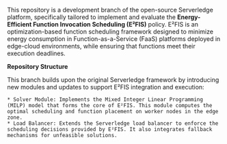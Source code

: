 This repository is a development branch of the open-source Serverledge platform, specifically tailored to implement and evaluate the **Energy-Efficient Function Invocation Scheduling (E²FIS)** policy. 
E²FIS is an optimization-based function scheduling framework designed to minimize energy consumption in Function-as-a-Service (FaaS) platforms deployed in edge-cloud environments, while ensuring that functions meet their execution deadlines.

**Repository Structure**

This branch builds upon the original Serverledge framework by introducing new modules and updates to support E²FIS integration and execution:

	* Solver Module: Implements the Mixed Integer Linear Programming (MILP) model that forms the core of E²FIS. This module computes the optimal scheduling and function placement on worker nodes in the edge zone.
	* Load Balancer: Extends the Serverledge load balancer to enforce the scheduling decisions provided by E²FIS. It also integrates fallback mechanisms for unfeasible solutions.

